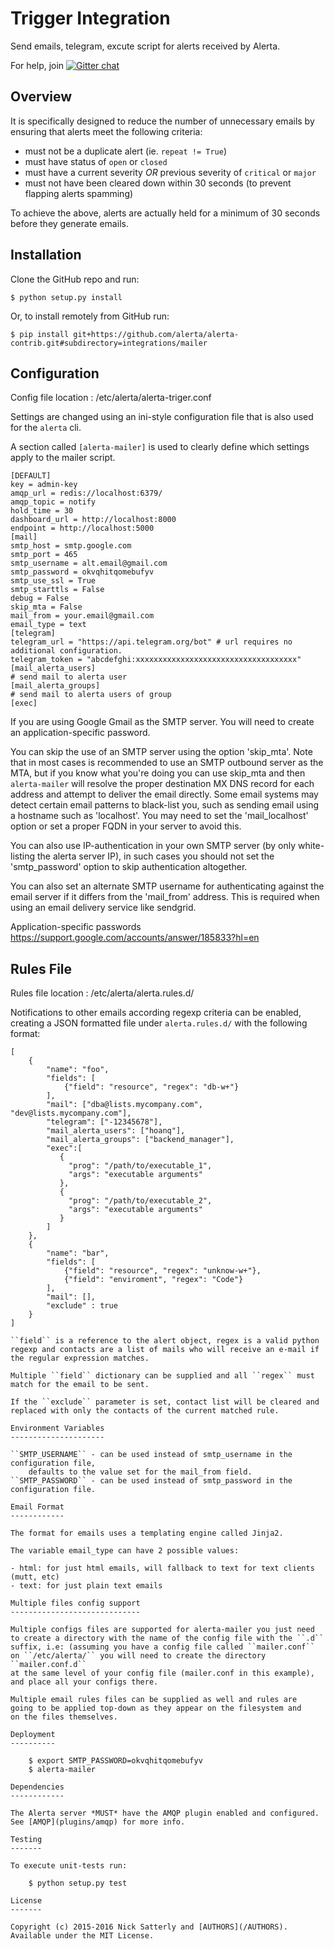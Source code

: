 Trigger Integration
==================

Send emails, telegram, excute script for alerts received by Alerta.

For help, join [![Gitter chat](https://badges.gitter.im/alerta/chat.png)](https://gitter.im/alerta/chat)

Overview
--------

It is specifically designed to reduce the number of unnecessary emails by
ensuring that alerts meet the following criteria:

  * must not be a duplicate alert (ie. ``repeat != True``)
  * must have status of ``open`` or ``closed``
  * must have a current severity *OR* previous severity of ``critical`` or ``major``
  * must not have been cleared down within 30 seconds (to prevent flapping alerts spamming)

To achieve the above, alerts are actually held for a minimum of 30 seconds
before they generate emails.

Installation
------------

Clone the GitHub repo and run:

    $ python setup.py install

Or, to install remotely from GitHub run:

    $ pip install git+https://github.com/alerta/alerta-contrib.git#subdirectory=integrations/mailer

Configuration
-------------
Config file location : /etc/alerta/alerta-triger.conf

Settings are changed using an ini-style configuration file that is also
used for the ``alerta`` cli.

A section called ``[alerta-mailer]`` is used to clearly define which
settings apply to the mailer script.

```
[DEFAULT]
key = admin-key
amqp_url = redis://localhost:6379/
amqp_topic = notify
hold_time = 30
dashboard_url = http://localhost:8000
endpoint = http://localhost:5000
[mail]
smtp_host = smtp.google.com
smtp_port = 465
smtp_username = alt.email@gmail.com
smtp_password = okvqhitqomebufyv
smtp_use_ssl = True
smtp_starttls = False
debug = False
skip_mta = False
mail_from = your.email@gmail.com
email_type = text
[telegram]
telegram_url = "https://api.telegram.org/bot" # url requires no additional configuration.
telegram_token = "abcdefghi:xxxxxxxxxxxxxxxxxxxxxxxxxxxxxxxxxxxx"
[mail_alerta_users]
# send mail to alerta user
[mail_alerta_groups]
# send mail to alerta users of group
[exec]
```

If you are using Google Gmail as the SMTP server. You will need to create
an application-specific password.

You can skip the use of an SMTP server using the option 'skip_mta'. Note
that in most cases is recommended to use an SMTP outbound server as the
MTA, but if you know what you're doing you can use skip_mta and then
``alerta-mailer`` will resolve the proper destination MX DNS record for
each address and attempt to deliver the email directly. Some email
systems may detect certain email patterns to black-list you, such as
sending email using a hostname such as 'localhost'. You may need to
set the 'mail_localhost' option or set a proper FQDN in your server to
avoid this.

You can also use IP-authentication in your own SMTP server (by only
white-listing the alerta server IP), in such cases you should not
set the 'smtp_password' option to skip authentication altogether.

You can also set an alternate SMTP username for authenticating against
the email server if it differs from the 'mail_from' address. This is
required when using an email delivery service like sendgrid.

Application-specific passwords
https://support.google.com/accounts/answer/185833?hl=en


Rules File
----------
Rules file location : /etc/alerta/alerta.rules.d/

Notifications to other emails according regexp criteria can be enabled,
creating a JSON formatted file under ```alerta.rules.d/``` with the
following format:

```
[
    {
        "name": "foo",
        "fields": [
            {"field": "resource", "regex": "db-w+"}
        ],
        "mail": ["dba@lists.mycompany.com", "dev@lists.mycompany.com"],
        "telegram": ["-12345678"],
        "mail_alerta_users": ["hoanq"],
        "mail_alerta_groups": ["backend_manager"],
        "exec":[
           {
             "prog": "/path/to/executable_1",
             "args": "executable arguments"
           },
           {
             "prog": "/path/to/executable_2",
             "args": "executable arguments"
           }
        ]
    },
    {
        "name": "bar",
        "fields": [
            {"field": "resource", "regex": "unknow-w+"},
            {"field": "enviroment", "regex": "Code"}
        ],
        "mail": [],
        "exclude" : true
    }
]
```

``````
``field`` is a reference to the alert object, regex is a valid python
regexp and contacts are a list of mails who will receive an e-mail if
the regular expression matches.

Multiple ``field`` dictionary can be supplied and all ``regex`` must
match for the email to be sent.

If the ``exclude`` parameter is set, contact list will be cleared and
replaced with only the contacts of the current matched rule.

Environment Variables
---------------------

``SMTP_USERNAME`` - can be used instead of smtp_username in the configuration file,
    defaults to the value set for the mail_from field.
``SMTP_PASSWORD`` - can be used instead of smtp_password in the configuration file.

Email Format
------------

The format for emails uses a templating engine called Jinja2.

The variable email_type can have 2 possible values:

- html: for just html emails, will fallback to text for text clients (mutt, etc)
- text: for just plain text emails

Multiple files config support
-----------------------------

Multiple configs files are supported for alerta-mailer you just need
to create a directory with the name of the config file with the ``.d``
suffix, i.e: (assuming you have a config file called ``mailer.conf``
on ``/etc/alerta/`` you will need to create the directory ``mailer.conf.d``
at the same level of your config file (mailer.conf in this example),
and place all your configs there.

Multiple email rules files can be supplied as well and rules are
going to be applied top-down as they appear on the filesystem and
on the files themselves.

Deployment
----------

    $ export SMTP_PASSWORD=okvqhitqomebufyv
    $ alerta-mailer

Dependencies
------------

The Alerta server *MUST* have the AMQP plugin enabled and configured.
See [AMQP](plugins/amqp) for more info.

Testing
-------

To execute unit-tests run:

    $ python setup.py test

License
-------

Copyright (c) 2015-2016 Nick Satterly and [AUTHORS](/AUTHORS). Available under the MIT License.
